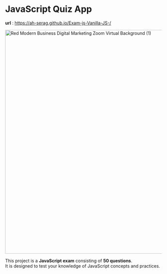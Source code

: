 ﻿# JavaScript Quiz App
**url** : https://ah-serag.github.io/Exam-js-Vanilla-JS-/

<img width="1280" height="720" alt="Red Modern Business Digital Marketing Zoom Virtual Background (1)" src="https://github.com/user-attachments/assets/1e841bc1-38bb-4bf8-85fc-a70fa986ef8e" />

This project is a **JavaScript exam** consisting of **50 questions**.  
It is designed to test your knowledge of JavaScript concepts and practices.

